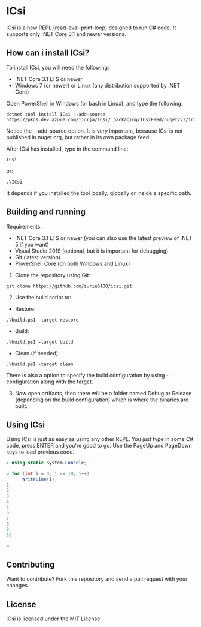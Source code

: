 # ICsi

ICsi is a new REPL (read-eval-print-loop) designed to run C# code. It supports only .NET Core 3.1 and newer versions.

## How can i install ICsi?
To install ICsi, you will need the following:
* .NET Core 3.1 LTS or newer
* Windows 7 (or newer) or Linux (any distribution supported by .NET Core)

Open PowerShell in Windows (or bash in Linux), and type the following:
```
dotnet tool install ICsi --add-source https://pkgs.dev.azure.com/ijurja/ICsi/_packaging/ICsiFeed/nuget/v3/index.json
```
Notice the --add-source option. It is very important, because ICsi is not published in nuget.org, but rather in its own package feed.

After ICsi has installed, type in the command line:
```
ICsi
```
or:
```
.\ICsi
```

It depends if you installed the tool locally, globally or inside a specific path.

## Building and running

Requirements:

* .NET Core 3.1 LTS or newer (you can also use the latest preview of .NET 5 if you want)
* Visual Studio 2019 (optional, but it is important for debugging)
* Git (latest version)
* PowerShell Core (on both Windows and Linux)


1. Clone the repository using Git:
```
git clone https://github.com/iurie5100/icsi.git
```

2. Use the build script to:
* Restore:
```
.\build.ps1 -target restore
```

* Build:
```
.\build.ps1 -target build
```

* Clean (if needed):
```
.\build.ps1 -target clean
```
There is also a option to specify the build configuration by using -configuration along with the target.

3. Now open artifacts, then there will be a folder named Debug or Release (depending on the build configuration) which is where the binaries are built.

## Using ICsi
Using ICsi is just as easy as using any other REPL. You just type in some C# code, press ENTER and you're good to go. Use the PageUp and PageDown keys to load previous code.

``` c#
> using static System.Console;

> for (int i = 0; i <= 10; i++)
      WriteLine(i);
1
2
3
4
5
6
7
8
9
10

> 
```

## Contributing
Want to contribute? Fork this repository and send a pull request with your changes.

## License
ICsi is licensed under the MIT License.